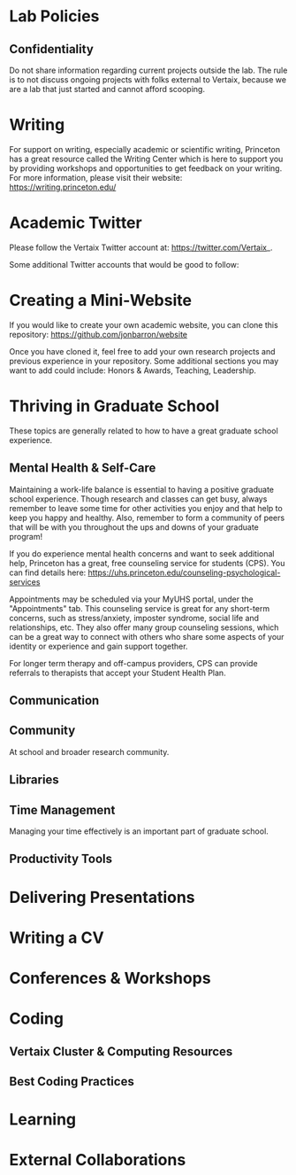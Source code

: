 # Lab Policies

## Confidentiality

Do not share information regarding current projects outside the lab. The rule is to not discuss ongoing projects with folks external to Vertaix, because we are a lab that just started and cannot afford scooping.

# Writing

For support on writing, especially academic or scientific writing, Princeton has a great resource called the Writing Center which is here to support you by providing workshops and opportunities to get feedback on your writing. For more information, please visit their website: https://writing.princeton.edu/ 

# Academic Twitter

Please follow the Vertaix Twitter account at: https://twitter.com/Vertaix_.

Some additional Twitter accounts that would be good to follow:

# Creating a Mini-Website

If you would like to create your own academic website, you can clone this repository: https://github.com/jonbarron/website

Once you have cloned it, feel free to add your own research projects and previous experience in your repository. Some additional sections you may want to add could include: Honors & Awards, Teaching, Leadership. 

# Thriving in Graduate School

These topics are generally related to how to have a great graduate school experience. 

## Mental Health & Self-Care

Maintaining a work-life balance is essential to having a positive graduate school experience. Though research and classes can get busy, always remember to leave some time for other activities you enjoy and that help to keep you happy and healthy. Also, remember to form a community of peers that will be with you throughout the ups and downs of your graduate program!

If you do experience mental health concerns and want to seek additional help, Princeton has a great, free counseling service for students (CPS). You can find details here: https://uhs.princeton.edu/counseling-psychological-services

Appointments may be scheduled via your MyUHS portal, under the "Appointments" tab. This counseling service is great for any short-term concerns, such as stress/anxiety, imposter syndrome, social life and relationships, etc. They also offer many group counseling sessions, which can be a great way to connect with others who share some aspects of your identity or experience and gain support together. 

For longer term therapy and off-campus providers, CPS can provide referrals to therapists that accept your Student Health Plan. 

## Communication

## Community

At school and broader research community. 

## Libraries

## Time Management

Managing your time effectively is an important part of graduate school. 

## Productivity Tools

# Delivering Presentations

# Writing a CV

# Conferences & Workshops

# Coding

## Vertaix Cluster & Computing Resources

## Best Coding Practices

# Learning

# External Collaborations
